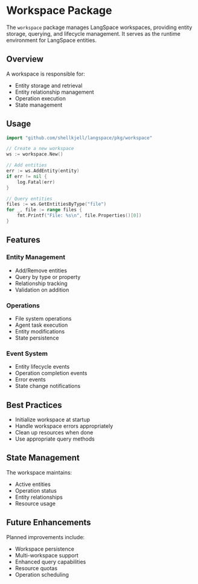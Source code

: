 # Workspace Package

The `workspace` package manages LangSpace workspaces, providing entity storage, querying, and lifecycle management. It serves as the runtime environment for LangSpace entities.

## Overview

A workspace is responsible for:
- Entity storage and retrieval
- Entity relationship management
- Operation execution
- State management

## Usage

```go
import "github.com/shellkjell/langspace/pkg/workspace"

// Create a new workspace
ws := workspace.New()

// Add entities
err := ws.AddEntity(entity)
if err != nil {
    log.Fatal(err)
}

// Query entities
files := ws.GetEntitiesByType("file")
for _, file := range files {
    fmt.Printf("File: %s\n", file.Properties()[0])
}
```

## Features

### Entity Management
- Add/Remove entities
- Query by type or property
- Relationship tracking
- Validation on addition

### Operations
- File system operations
- Agent task execution
- Entity modifications
- State persistence

### Event System
- Entity lifecycle events
- Operation completion events
- Error events
- State change notifications

## Best Practices

- Initialize workspace at startup
- Handle workspace errors appropriately
- Clean up resources when done
- Use appropriate query methods

## State Management

The workspace maintains:
- Active entities
- Operation status
- Entity relationships
- Resource usage

## Future Enhancements

Planned improvements include:
- Workspace persistence
- Multi-workspace support
- Enhanced query capabilities
- Resource quotas
- Operation scheduling

